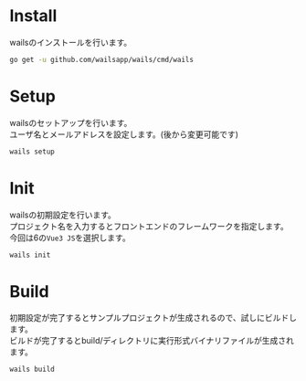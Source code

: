 # Install
wailsのインストールを行います。
```bash
go get -u github.com/wailsapp/wails/cmd/wails
```

# Setup
wailsのセットアップを行います。  
ユーザ名とメールアドレスを設定します。(後から変更可能です)
```bash
wails setup
```

# Init
wailsの初期設定を行います。  
プロジェクト名を入力するとフロントエンドのフレームワークを指定します。  
今回は6の`Vue3 JS`を選択します。
```bash
wails init
```

# Build
初期設定が完了するとサンプルプロジェクトが生成されるので、試しにビルドします。  
ビルドが完了するとbuild/ディレクトリに実行形式バイナリファイルが生成されます。
```bash
wails build
```
